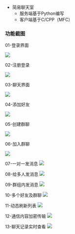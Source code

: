 - 简易聊天室
    - 服务端基于Python编写
    - 客户端基于C/CPP（MFC）



### 功能截图

01-登录界面

![](http://img2.21guns.top/2020-02-15-075749.jpg)

02-注册登录

![](http://img2.21guns.top/2020-02-15-075752.jpg)

03-聊天界面

![](http://img2.21guns.top/2020-02-15-075754.jpg)

04-添加好友

![](http://img2.21guns.top/2020-02-15-075744.jpg)

05-创建群聊

![](http://img2.21guns.top/2020-02-15-075751.jpg)

06-加入群聊

![](http://img2.21guns.top/2020-02-15-075746.jpg)

07-一对一发消息
![](http://img2.21guns.top/2020-02-15-075753.jpg)

08-给多人发消息
![](http://img2.21guns.top/2020-02-15-075750.jpg)

09-群组内发消息
![](http://img2.21guns.top/2020-02-15-075747.jpg)

10-多个好友及群聊
![](http://img2.21guns.top/2020-02-15-075736.jpg)

11-动态刷新列表
![](http://img2.21guns.top/2020-02-15-075745.jpg)

12-通信内容加密传输
![](http://img2.21guns.top/2020-02-15-075748.jpg)

13-聊天记录实时查看
![](http://img2.21guns.top/2020-02-15-075742.jpg)